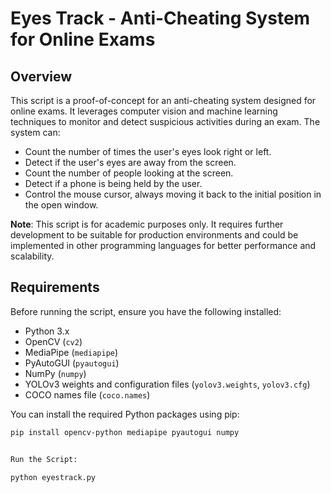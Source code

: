 # Eyes Track - Anti-Cheating System for Online Exams

## Overview

This script is a proof-of-concept for an anti-cheating system designed for online exams. It leverages computer vision and machine learning techniques to monitor and detect suspicious activities during an exam. The system can:

- Count the number of times the user's eyes look right or left.
- Detect if the user's eyes are away from the screen.
- Count the number of people looking at the screen.
- Detect if a phone is being held by the user.
- Control the mouse cursor, always moving it back to the initial position in the open window.

**Note**: This script is for academic purposes only. It requires further development to be suitable for production environments and could be implemented in other programming languages for better performance and scalability.

## Requirements

Before running the script, ensure you have the following installed:

- Python 3.x
- OpenCV (`cv2`)
- MediaPipe (`mediapipe`)
- PyAutoGUI (`pyautogui`)
- NumPy (`numpy`)
- YOLOv3 weights and configuration files (`yolov3.weights`, `yolov3.cfg`)
- COCO names file (`coco.names`)

You can install the required Python packages using pip:

```bash
pip install opencv-python mediapipe pyautogui numpy


Run the Script:

python eyestrack.py
